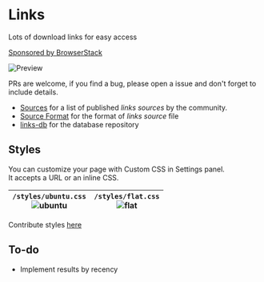 # Links
Lots of download links for easy access

[Sponsored by BrowserStack](http://www.browserstack.com/)

![Preview](https://cloud.githubusercontent.com/assets/486818/11321149/e8a91b56-90bb-11e5-8ebb-b1cf7b57a25a.gif)

PRs are welcome, if you find a bug, please open a issue and don't forget to include details.

* [Sources](https://github.com/links-js/links/wiki/Sources) for a list of published *links sources* by the community.
* [Source Format](https://github.com/links-js/links/wiki/Source-Format) for the format of *links source* file
* [links-db](https://github.com/links-js/links-db) for the database repository

## Styles

You can customize your page with Custom CSS in Settings panel.  
It accepts a URL or an inline CSS.

| `/styles/ubuntu.css` <br> ![ubuntu](https://cloud.githubusercontent.com/assets/486818/14918443/a97e4f7a-0e2c-11e6-9ecc-38cecc9641a6.png) | `/styles/flat.css` <br> ![flat](https://cloud.githubusercontent.com/assets/486818/14918444/ac679a16-0e2c-11e6-944d-a35c83fc8318.png) |
|---|---|

Contribute styles [here](https://github.com/links-js/styles)

## To-do

* Implement results by recency
